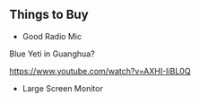 ## Things to Buy

- Good Radio Mic

Blue Yeti in Guanghua?

https://www.youtube.com/watch?v=AXHI-IiBL0Q
- Large Screen Monitor
